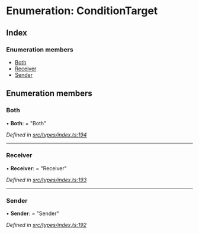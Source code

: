 # Enumeration: ConditionTarget

## Index

### Enumeration members

* [Both](conditiontarget.md#both)
* [Receiver](conditiontarget.md#receiver)
* [Sender](conditiontarget.md#sender)

## Enumeration members

###  Both

• **Both**: = "Both"

*Defined in [src/types/index.ts:194](https://github.com/PolymeshAssociation/polymesh-sdk/blob/46845947/src/types/index.ts#L194)*

___

###  Receiver

• **Receiver**: = "Receiver"

*Defined in [src/types/index.ts:193](https://github.com/PolymeshAssociation/polymesh-sdk/blob/46845947/src/types/index.ts#L193)*

___

###  Sender

• **Sender**: = "Sender"

*Defined in [src/types/index.ts:192](https://github.com/PolymeshAssociation/polymesh-sdk/blob/46845947/src/types/index.ts#L192)*
